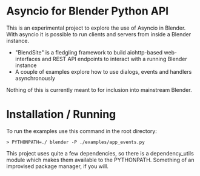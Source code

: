 Asyncio for Blender Python API
=================================

This is an experimental project to explore the use of Asyncio in Blender. With asyncio it is possible to run clients and servers from inside a Blender instance.

- "BlendSite" is a fledgling framework to build aiohttp-based web-interfaces and REST API endpoints to interact with a running Blender instance
- A couple of examples explore how to use dialogs, events and handlers asynchronously

Nothing of this is currently meant to for inclusion into mainstream Blender.

Installation / Running
======================

To run the examples use this command in the root directory:

    > PYTHONPATH=./ blender -P ./examples/app_events.py


This project uses quite a few dependencies, so there is a dependency_utils module which makes them available to the PYTHONPATH. Something of an improvised package manager, if you will.
